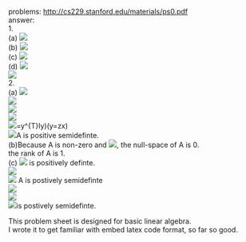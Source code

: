 problems:
http://cs229.stanford.edu/materials/ps0.pdf  
answer:  
1.  
(a) ![](http://latex.codecogs.com/gif.latex?\\triangledown%20f(x)=x^{T}A+b^{T})  
(b) ![](http://latex.codecogs.com/gif.latex?\\triangledown%20f(x)=\\triangeldown%20g(f(x))\\triangeldown%20h(x))  
(c) ![](http://latex.codecogs.com/gif.latex?\\triangledown%20f(x)=A)  
(d) ![](http://latex.codecogs.com/gif.latex?\\triangledown%20f(x)=\\triangledown%20g(a^{T}x)\\cdot%20a^{T})  
![](http://latex.codecogs.com/gif.latex?\\triangledown^{2}f(x)=\\triangledown^{2}g(a^{T}x)a^{T}x^{T})  
2.  
(a) ![](http://latex.codecogs.com/gif.latex?A=z\\cdot%20z^{T}=((z\\cdot%20z^{T})^{T})^{T}=(z\\cdot%20z^{T})^{T})  
![](http://latex.codecogs.com/gif.latex?\\therefore%20A=A^{T})  
![](http://latex.codecogs.com/gif.latex?x^{T}Ax=x^{T}A^{T}x)  
![](http://latex.codecogs.com/gif.latex?x^{T}z\\cdot%20z^{T}x=x^{T}(z\\cdot%20z^{T})^{T}x)  
![](http://latex.codecogs.com/gif.latex?=(zx)^{T}zx=y^{T}y)=y^{T}Iy)(y=zx)  
![](http://latex.codecogs.com/gif.latex?\\therefore)A is positive semidefinte.  
(b)Because A is non-zero and ![](http://latex.codecogs.com/gif.latex?\\triangledown%20f(x)=x^{T}A+b^{T}), the null-space of A is 0.  
the rank of A is 1.  
(c) ![](http://latex.codecogs.com/gif.latex?BAB^{T})
is positively definte.  
![](http://latex.codecogs.com/gif.latex?x^{T}BAB^{T}x=(B^{T}x)^{T}A(B^{T}x)=y^{T}Ay(for%20y=B^{T}x))  
![](http://latex.codecogs.com/gif.latex?\\because) A is postively semidefinte  
![](http://latex.codecogs.com/gif.latex?\\therefore%20y^{T}Ay>=0)  
![](http://latex.codecogs.com/gif.latex?\\therefore%20x^{T}BAB^{T}x>=0)  
![](http://latex.codecogs.com/gif.latex?\\therefore%20BAB^{T})is postively semidefinte.


This problem sheet is designed for basic linear algebra.  
I wrote it to get familiar with embed latex code format, so far so good.
